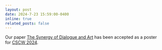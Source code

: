 ```yaml
---
layout: post
date: 2024-7-23 15:59:00-0400
inline: true
related_posts: false
---
```


Our paper [The Synergy of Dialogue and Art](https://dl.acm.org/doi/10.1145/3678884.3681843) has been accepted as a poster for [CSCW 2024](https://cscw.acm.org/2024/).

